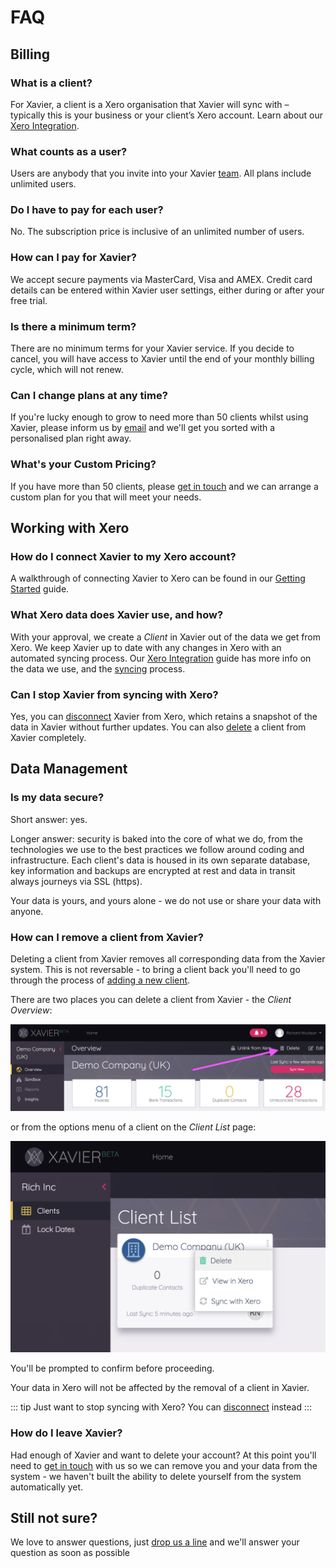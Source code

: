 # FAQ

## Billing

### What is a client?
For Xavier, a client is a Xero organisation that Xavier will sync with – typically this is your business or your client’s
Xero account. Learn about our [Xero Integration](/xero-integration.md).

### What counts as a user?
Users are anybody that you invite into your Xavier [team](/team-management.md). All plans include unlimited users.

### Do I have to pay for each user?
No. The subscription price is inclusive of an unlimited number of users.

### How can I pay for Xavier?
We accept secure payments via MasterCard, Visa and AMEX. Credit card details can be entered within Xavier user settings,
either during or after your free trial.

### Is there a minimum term?
There are no minimum terms for your Xavier service. If you decide to cancel, you will have access to Xavier until the
end of your monthly billing cycle, which will not renew.

### Can I change plans at any time?
If you're lucky enough to grow to need more than 50 clients whilst using Xavier, please inform us by
[email](/contact-us.md) and we'll get you sorted with a personalised plan right away.

### What's your Custom Pricing?
If you have more than 50 clients, please [get in touch](/contact-us.md) and we can arrange a custom plan for you that
will meet your needs.

## Working with Xero

### How do I connect Xavier to my Xero account?
A walkthrough of connecting Xavier to Xero can be found in our [Getting Started](/getting-started.md#adding-your-first-client) guide.

### What Xero data does Xavier use, and how?
With your approval, we create a *Client* in Xavier out of the data we get from Xero. We keep Xavier up to date with any
changes in Xero with an automated syncing process. Our [Xero Integration](/xero-integration.md#how-do-we-interact-with-xero)
guide has more info on the data we use, and the [syncing](/xero-integration.md#syncing) process.

### Can I stop Xavier from syncing with Xero?
Yes, you can [disconnect](/xero-integration.md#managing-the-xero-connection) Xavier from Xero, which retains a snapshot
of the data in Xavier without further updates. You can also [delete](/faq.md#how-can-i-remove-a-client-from-xavier) a
client from Xavier completely.

## Data Management

### Is my data secure?
Short answer: yes.

Longer answer: security is baked into the core of what we do, from the technologies we use to the best practices we
follow around coding and infrastructure. Each client's data is housed in its own separate database, key information
and backups are encrypted at rest and data in transit always journeys via SSL (https).

Your data is yours, and yours alone - we do not use or share your data with anyone.

### How can I remove a client from Xavier?
Deleting a client from Xavier removes all corresponding data from the Xavier system. This is not
reversable - to bring a client back you'll need to go through the process of
[adding a new client](/getting-started.md#adding-your-first-client).

There are two places you can delete a client from Xavier - the *Client Overview*:

![Delete From Overview](./images/delete-from-overview.png)

or from the options menu of a client on the *Client List* page:

![Delete From Client List](./images/delete-from-client-list.png)

You'll be prompted to confirm before proceeding.

Your data in Xero will not be affected by the removal of a client in Xavier.

::: tip
Just want to stop syncing with Xero? You can [disconnect](/xero-integration.md#managing-the-xero-connection) instead
:::

### How do I leave Xavier?
Had enough of Xavier and want to delete your account? At this point you'll need to [get in touch](/contact-us.md) with
us so we can remove you and your data from the system - we haven't built the ability to delete yourself from the system
automatically yet.


## Still not sure?
We love to answer questions, just [drop us a line](/contact-us.md) and we'll answer your question as soon as possible
